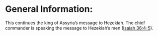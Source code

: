 # General Information:

This continues the king of Assyria’s message to Hezekiah. The chief commander is speaking the message to Hezekiah’s men ([Isaiah 36:4-5](./04.md)).
